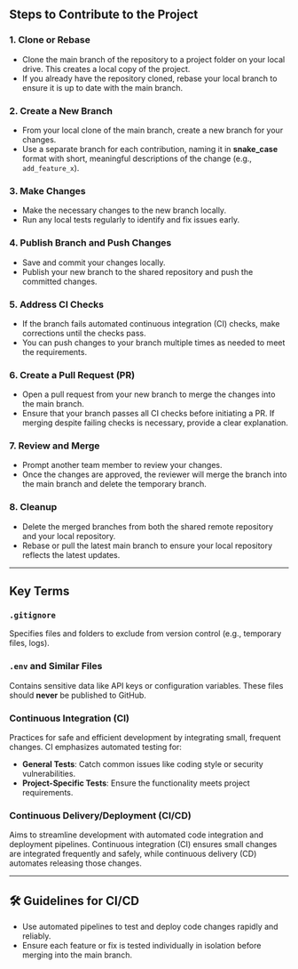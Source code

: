 ##  Steps to Contribute to the Project

### 1. Clone or Rebase
- Clone the main branch of the repository to a project folder on your local drive. This creates a local copy of the project.
- If you already have the repository cloned, rebase your local branch to ensure it is up to date with the main branch.

### 2. Create a New Branch
- From your local clone of the main branch, create a new branch for your changes.
- Use a separate branch for each contribution, naming it in **snake_case** format with short, meaningful descriptions of the change (e.g., `add_feature_x`).

### 3. Make Changes
- Make the necessary changes to the new branch locally.
- Run any local tests regularly to identify and fix issues early.

### 4. Publish Branch and Push Changes
- Save and commit your changes locally.
- Publish your new branch to the shared repository and push the committed changes.

### 5. Address CI Checks
- If the branch fails automated continuous integration (CI) checks, make corrections until the checks pass.
- You can push changes to your branch multiple times as needed to meet the requirements.

### 6. Create a Pull Request (PR)
- Open a pull request from your new branch to merge the changes into the main branch.
- Ensure that your branch passes all CI checks before initiating a PR. If merging despite failing checks is necessary, provide a clear explanation.

### 7. Review and Merge
- Prompt another team member to review your changes.
- Once the changes are approved, the reviewer will merge the branch into the main branch and delete the temporary branch.

### 8. Cleanup
- Delete the merged branches from both the shared remote repository and your local repository.
- Rebase or pull the latest main branch to ensure your local repository reflects the latest updates.

---

## Key Terms

### `.gitignore`
Specifies files and folders to exclude from version control (e.g., temporary files, logs).

### `.env` and Similar Files
Contains sensitive data like API keys or configuration variables. These files should **never** be published to GitHub.

### Continuous Integration (CI)
Practices for safe and efficient development by integrating small, frequent changes. CI emphasizes automated testing for:
- **General Tests**: Catch common issues like coding style or security vulnerabilities.
- **Project-Specific Tests**: Ensure the functionality meets project requirements.

### Continuous Delivery/Deployment (CI/CD)
Aims to streamline development with automated code integration and deployment pipelines. Continuous integration (CI) ensures small changes are integrated frequently and safely, while continuous delivery (CD) automates releasing those changes.

---

## 🛠️ Guidelines for CI/CD
- Use automated pipelines to test and deploy code changes rapidly and reliably.
- Ensure each feature or fix is tested individually in isolation before merging into the main branch.

